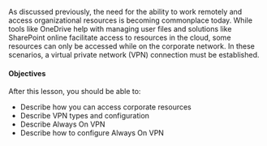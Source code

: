 As discussed previously, the need for the ability to work remotely and access organizational resources is becoming commonplace today. While tools like OneDrive help with managing user files and solutions like SharePoint online facilitate access to resources in the cloud, some resources can only be accessed while on the corporate network. In these scenarios, a virtual private network (VPN) connection must be established.

#### Objectives

After this lesson, you should be able to:

 -  Describe how you can access corporate resources
 -  Describe VPN types and configuration
 -  Describe Always On VPN
 -  Describe how to configure Always On VPN
